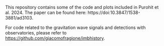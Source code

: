 This repository contains some of the code and plots included in Purohit et al. 2024. The paper can be found here: https://doi:10.3847/1538-3881/ad3103.


For code related to the gravitation wave signals and detections with observatories, please refer to https://github.com/giacomofragione/imbhistory.
